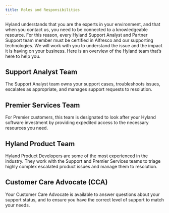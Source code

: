 ```yaml
---
title: Roles and Responsibilities
---
```


Hyland understands that you are the experts in your environment, and that when you contact us, you need to be connected to a knowledgeable resource. For this reason, every Hyland Support Analyst and Partner Support team member must be certified in Alfresco and our supporting technologies. We will work with you to understand the issue and the impact it is having on your business. Here is an overview of the Hyland team that’s here to help you.

## Support Analyst Team

The Support Analyst team owns your support cases, troubleshoots issues, escalates as appropriate, and manages support requests to resolution.

## Premier Services Team

For Premier customers, this team is designated to look after your Hyland software investment by providing expedited access to the necessary resources you need.

## Hyland Product Team

Hyland Product Developers are some of the most experienced in the industry. They work with the Support and Premier Services teams to triage highly complex escalated product issues and manage them to resolution.

## Customer Care Advocate (CCA)

Your Customer Care Advocate is available to answer questions about your support status, and to ensure you have the correct level of support to match your needs.
